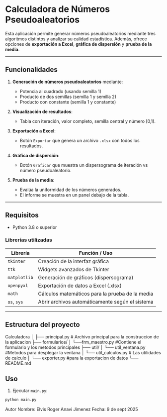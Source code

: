# Calculadora de Números Pseudoaleatorios

Esta aplicación permite generar números pseudoaleatorios mediante tres algoritmos distintos y analizar su calidad estadística. Además, ofrece opciones de **exportación a Excel**, **gráfica de dispersión** y **prueba de la media**.

---

## Funcionalidades

1. **Generación de números pseudoaleatorios** mediante:
   - Potencia al cuadrado (usando semilla 1)
   - Producto de dos semillas (semilla 1 y semilla 2)
   - Producto con constante (semilla 1 y constante)
2. **Visualización de resultados**:

   - Tabla con iteración, valor completo, semilla central y número [0,1).

3. **Exportación a Excel**:
   - Botón `Exportar` que genera un archivo `.xlsx` con todos los resultados.
4. **Gráfica de dispersión**:

   - Botón `Graficar` que muestra un dispersograma de iteración vs número pseudoaleatorio.

5. **Prueba de la media**:
   - Evalúa la uniformidad de los números generados.
   - El informe se muestra en un panel debajo de la tabla.

---

## Requisitos

- Python 3.8 o superior

### Librerías utilizadas

| Librería     | Función / Uso                                   |
| ------------ | ----------------------------------------------- |
| `tkinter`    | Creación de la interfaz gráfica                 |
| `ttk`        | Widgets avanzados de Tkinter                    |
| `matplotlib` | Generación de gráficos (dispersograma)          |
| `openpyxl`   | Exportación de datos a Excel (.xlsx)            |
| `math`       | Cálculos matemáticos para la prueba de la media |
| `os`, `sys`  | Abrir archivos automáticamente según el sistema |

---

## Estructura del proyecto

Calculadora
│
├── principal.py # Archivo principal para la construccion de la aplicacion
├── formularios/
│ └──frm_maestro.py #Contiene el formulario y los metodos principales
├── util/
│ └── util_ventana.py #Metodos para desplegar la ventana
│ └── util_calculos.py # Las utilidades de calculo
│ └── exporter.py #para la exportacion de datos
└── README.md

## Uso

1. Ejecutar `main.py`:

```bash
python main.py

```

Autor
Nombre: Elvis Roger Anavi Jimenez
Fecha: 9 de sept 2025
